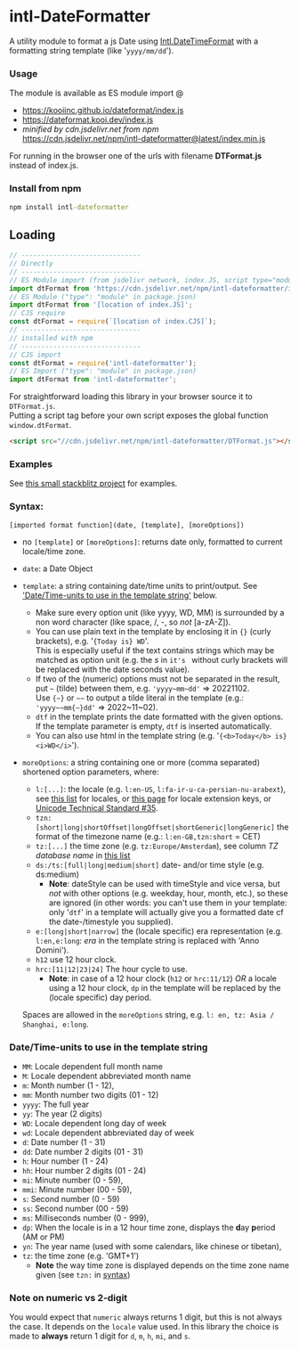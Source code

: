 # intl-DateFormatter

A utility module to format a js Date using [Intl.DateTimeFormat](https://developer.mozilla.org/en-US/docs/Web/JavaScript/Reference/Global_Objects/Intl/DateTimeFormat/DateTimeFormat) with a formatting string
template (like '`yyyy/mm/dd`').

### Usage
The module is available as ES module import @
- https://kooiinc.github.io/dateformat/index.js
- https://dateformat.kooi.dev/index.js
- *minified by cdn.jsdelivr.net from npm*
  <br>https://cdn.jsdelivr.net/npm/intl-dateformatter@latest/index.min.js

For running in the browser one of the urls with filename **DTFormat.js** instead of index.js.

### Install from npm
```cmd
npm install intl-dateformatter
```

## Loading
```js
// ------------------------------
// Directly
// ------------------------------
// ES Module import (from jsdelivr network, index.JS, script type="module")
import dtFormat from 'https://cdn.jsdelivr.net/npm/intl-dateformatter/index.js';
// ES Module ("type": "module" in package.json)
import dtFormat from '[location of index.JS]';
// CJS require
const dtFormat = require(`[location of index.CJS]`);
// ------------------------------
// installed with npm
// ------------------------------
// CJS import
const dtFormat = require('intl-dateformatter');
// ES Import ("type": "module" in package.json)
import dtFormat from 'intl-dateformatter';
```

For straightforward loading this library in your browser source it to `DTFormat.js`.<br>
Putting a script tag before your own script exposes the global function `window.dtFormat`.

```html
<script src="//cdn.jsdelivr.net/npm/intl-dateformatter/DTFormat.js"></script>
```

### Examples
See [this small stackblitz project](https://stackblitz.com/edit/web-platform-5wqvwc?file=script.js) for examples.

### Syntax:
`[imported format function](date, [template], [moreOptions])`
- no `[template]` or `[moreOptions]`: returns date only, formatted to
  current locale/time zone.
- `date`: a Date Object
- `template`: a string containing date/time units to print/output. See ['Date/Time-units to use in the template string'](#datetime-units-to-use-in-the-template-string) below.
  - Make sure every option unit (like yyyy, WD, MM) is surrounded by a non word character (like space, /, -, so *not* [a-zA-Z]).
  - You can use plain text in the template by enclosing it in `{}` (curly brackets), e.g. '`{Today is} WD`'.<br>
      This is especially useful if the text contains strings which may be matched as option unit (e.g. the *s* in `it's ` without curly brackets will be replaced with the date seconds value).
  - If two of the (numeric) options must not be separated in the result, put `~` (tilde) between them, e.g. `'yyyy~mm~dd'` => 20221102.<br>Use `{~}` or `~~` to output a tilde literal in the template (e.g.: `'yyyy~~mm{~}dd'` => 2022&#126;11&#126;02).
  - `dtf` in the template prints the date formatted with the given options. If the template parameter is empty, `dtf` is inserted automatically. 
  - You can also use html in the template string (e.g. '`{<b>Today</b> is} <i>WD</i>`').
- `moreOptions`: a string containing one or more (comma separated) shortened option parameters, where:
    - `l:[...]`: the locale (e.g. `l:en-US`, `l:fa-ir-u-ca-persian-nu-arabext`), see [this list](https://en.wikipedia.org/wiki/List_of_ISO_639-1_codes) for locales, or [this page](https://betterprogramming.pub/formatting-dates-with-the-datetimeformat-object-9c808dc58604) for locale extension keys, or [Unicode Technical Standard #35](https://www.unicode.org/reports/tr35/tr35.html#BCP_47_Conformance).
    - `tzn:[short|long|shortOffset|longOffset|shortGeneric|longGeneric]` the format of the timezone name (e.g.: `l:en-GB,tzn:short` = CET)
    - `tz:[...]` the time zone (e.g. `tz:Europe/Amsterdam`), see column *TZ database name* in [this list](https://en.wikipedia.org/wiki/List_of_tz_database_time_zones)
    - `ds:/ts:[full|long|medium|short]` date- and/or time style (e.g. ds:medium)
      - **Note**: dateStyle can be used with timeStyle and vice versa, but *not* with other options (e.g. weekday, hour, month, etc.), so these are ignored (in other words: you can't use them in your template: only '`dtf`' in a template will actually give you a formatted date cf the date-/timestyle you supplied).
    - `e:[long|short|narrow]` the (locale specific) era representation (e.g. `l:en,e:long`: *era* in the template string is replaced with 'Anno Domini').
    - `h12` use 12 hour clock.
    - `hrc:[11|12|23|24]` The hour cycle to use.
       - **Note**: in case of a 12 hour clock (`h12` or `hrc:11/12`) *OR* a locale using a 12 hour clock, `dp` in the template will be replaced by the (locale specific) day period.
 
  Spaces are allowed in the `moreOptions` string, e.g. `l: en, tz: Asia / Shanghai, e:long`.  

### Date/Time-units to use in the template string
- `MM`: Locale dependent full month name
- `M`: Locale dependent abbreviated month name
- `m`: Month number (1 - 12),
- `mm`: Month number two digits (01 - 12)
- `yyyy`: The full year
- `yy`: The year (2 digits)
- `WD`: Locale dependent long day of week
- `wd`: Locale dependent abbreviated day of week
- `d`: Date number (1 - 31)
- `dd`: Date number 2 digits (01 - 31)
- `h`: Hour number (1 - 24)
- `hh`: Hour number 2 digits (01 - 24)
- `mi`: Minute number (0 - 59),
- `mmi`: Minute number (00 - 59),
- `s`: Second number (0 - 59)
- `ss`: Second number (00 - 59)
- `ms`: Milliseconds number (0 - 999),
- `dp`: When the locale is in a 12 hour time zone, displays the <b>d</b>ay <b>p</b>eriod (AM or PM)
- `yn`: The year name (used with some calendars, like chinese or tibetan),
- `tz`: the time zone (e.g. 'GMT+1')
   - **Note** the way time zone is displayed depends on the time zone name given (see `tzn:` in [syntax](#Syntax))

### Note on numeric vs 2-digit
You would expect that `numeric` always returns 1 digit, but this is not always the case. It depends on the `locale` value used. 
In this library the choice is made to **always** return 1 digit for `d`, `m`, `h`, `mi`, and `s`.
